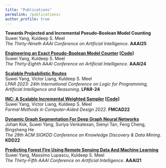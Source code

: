 ```yaml
---
title: "Publications"
permalink: /publications/
author_profile: true
---
```


<b>Towards Projected and Incremental Pseudo-Boolean Model Counting</b><br>
Suwei Yang, Kuldeep S. Meel <br>
<i>The Thirty-Nineth AAAI Conference on Artificial Intelligence</i>. <b>AAAI25</b>

<b>[Engineering an Exact Pseudo-Boolean Model Counter](https://arxiv.org/abs/2312.12341) [[Code](https://github.com/grab/pbcount)]</b><br>
Suwei Yang, Kuldeep S. Meel <br>
<i>The Thirty-Eighth AAAI Conference on Artificial Intelligence</i>. <b>AAAI24</b>

<b>[Scalable Probabilistic Routes](https://arxiv.org/abs/2306.10736)</b><br>
Suwei Yang, Victor Liang, Kuldeep S. Meel <br>
<i>LPAR 2023: 24th International Conference on Logic for Programming, Artificial Intelligence and Reasoning</i>. <b>LPAR-24</b>

<b>[INC: A Scalable Incremental Weighted Sampler](https://arxiv.org/abs/2306.10824) [[Code](https://github.com/grab/inc-weighted-sampler)]</b><br>
Suwei Yang, Victor Liang, Kuldeep S. Meel <br>
<i>Formal Methods in Computer-Aided Design 2022</i>. <b>FMCAD22</b>

<b>[Dynamic Graph Segmentation For Deep Graph Neural Networks](https://dl.acm.org/doi/abs/10.1145/3534678.3539111)</b><br>
Johan Kok, Suwei Yang, Suriya Venkatesan, Sienyi Tan, Feng Cheng, Bingsheng He <br>
<i>The 28th ACM SIGKDD Conference on Knowledge Discovery & Data Mining</i>. <b>KDD22</b>

<b>[Predicting Forest Fire Using Remote Sensing Data And Machine Learning](https://arxiv.org/abs/2101.01975)</b><br>
Suwei Yang, Massimo Lupascu, Kuldeep S. Meel <br>
<i>The Thirty-Fifth AAAI Conference on Artificial Intelligence</i>. <b>AAAI21</b>
